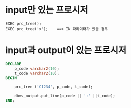 # input만 있는 프로시저
```plsql
EXEC prc_tree();
EXEC prc_tree('x');    ==> IN 파라미터가 있을 경우
```

# input과 output이 있는 프로시저
```sql
DECLARE
    p_code varchar2(10);
    t_code varchar2(10);
BEGIN

    prc_tree ('C1234', p_code, t_code);

    dbms_output.put_line(p_code || ':' ||t_code);
END;
```

